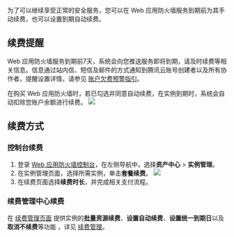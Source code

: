 为了可以继续享受正常的安全服务，您可以在 Web 应用防火墙服务到期前为其手动续费，也可以设置到期自动续费。

## 续费提醒

Web 应用防火墙服务到期前7天，系统会向您推送服务即将到期，请及时续费等相关信息。信息通过站内信、短信及邮件的方式通知到腾讯云账号创建者以及所有协作者，提醒设置详情，请参见 [账户欠费预警指引](https://cloud.tencent.com/document/product/555/35518)。

在购买 Web 应用防火墙时，若已勾选并同意自动续费，在实例到期时，系统会自动扣除您账户余额进行续费。
![](https://qcloudimg.tencent-cloud.cn/raw/fe92bfd926858073eefa5f7262c07aaa.png)
## 续费方式

### 控制台续费

1. 登录 [Web 应用防火墙控制台](https://console.cloud.tencent.com/guanjia/waf/config)，在左侧导航中，选择**资产中心** > **实例管理**。
2. 在实例管理页面，选择所需实例，单击**套餐续费**。
![](https://qcloudimg.tencent-cloud.cn/raw/3024c84b52ae8951eb3bff975d38a582.png)
3. 在续费页面选择**续费时长**，并完成相关支付流程。

### 续费管理中心续费

在 [续费管理页面](https://console.cloud.tencent.com/account/renewal) 提供实例的**批量资源续费**、**设置自动续费**、**设置统一到期日**以及**取消不续费**等功能 ，详见 [续费管理](https://cloud.tencent.com/document/product/555/7454)。
